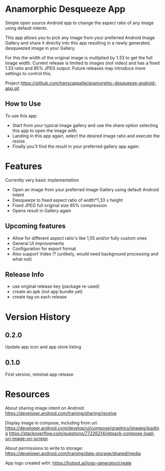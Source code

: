 # Anamorphic Desqueeze App

Simple open source Android app to change the aspect ratio of any image using default intents.

This app allows you to pick any image from your preferred Android Image Gallery and share it directly into this app resulting in a newly generated, desqueezed image in your Gallery.

For this the width of the original image is multiplied by 1.33 to get the full image width. Current release is limited to images (not video) and has a fixed 1.33 ratio and 85% JPEG output. Future releases may introduce more settings to control this.

Project https://github.com/hanscappelle/anamorphic-desqueeze-android-app.git

## How to Use

To use this app:

- Start from your typical image gallery and use the share option selecting this app to open the image with.
- Landing in this app again, select the desired image ratio and execute the resize.
- Finally you\'ll find the result in your preferred gallery app again.

# Features

Currently very basic implementation

- Open an image from your preferred Image Gallery using default Android Intent
- Desqueeze to fixed aspect ratio of width*1,33 x height
- Fixed JPEG full original size 85% compression
- Opens result in Gallery again

## Upcoming features

- Allow for different aspect ratio's like 1,55 and/or fully custom ones
- General UI improvements
- Configuration for export format
- Also support Video !? (unlikely, would need background processing and what not)

## Release Info

- use original release key (package re-used)
- create an apk (not app bundle yet)
- create tag on each release

# Version History

## 0.2.0

Update app icon and app store listing

## 0.1.0

First version, minimal app release

# Resources

About sharing image intent on Android: https://developer.android.com/training/sharing/receive

Display image in compose, including from uri:
https://developer.android.com/develop/ui/compose/graphics/images/loading
https://stackoverflow.com/questions/77226214/jetpack-compose-load-uri-image-on-screen

About permissions to write to storage:
https://developer.android.com/training/data-storage/shared/media

App logo created with:
https://hotpot.ai/logo-generator/create